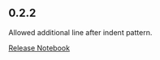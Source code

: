 ## 0.2.2

Allowed additional line after indent pattern.

[Release Notebook](https://github.com/crimson206/templator/tree/main/0/2/2/0_2_2.ipynb)
